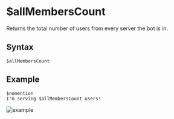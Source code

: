 # $allMembersCount
Returns the total number of users from every server the bot is in.

## Syntax
```
$allMembersCount
```

## Example
```
$nomention
I'm serving $allMembersCount users!
```

![example](https://user-images.githubusercontent.com/113303649/209937620-f48fdf7b-b369-4eda-9119-d5f8c503d3f3.png)
